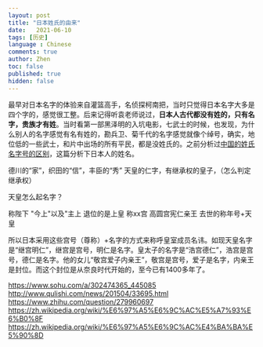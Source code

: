 ```yaml
---
layout: post
title: "日本姓氏的由来"
date:   2021-06-10
tags: [历史]
language : Chinese
comments: true
author: Zhen
toc: false
published: true
hidden: false
---
```

最早对日本名字的体验来自灌篮高手，名侦探柯南把，当时只觉得日本名字大多是四个字的，感觉很工整。后来记得听袁老师说过，**日本人古代都没有姓的，只有名字，贵族才有姓**。当时看第一部黑泽明的入坑电影，七武士的时候，也发现，为什么别人的名字感觉有名有姓的，勘兵卫、菊千代的名字感觉就像个绰号，确实，地位低的一些武士，和片中出场的所有平民，都是没姓氏的。之前分析过[中国的姓氏名字号的区别](/姓氏名字号的区别)，这篇分析下日本人的姓名。



德川的“家”，织田的“信”，丰臣的“秀”
天皇的仁字，有继承权的皇子，（怎么判定继承权）

天皇怎么起名字？

称陛下 "今上"以及"主上
退位的是上皇
称xx宫 高圆宫宪仁亲王
去世的称年号+天皇

所以日本采用这些宫号（尊称）+名字的方式来称呼皇室成员名讳。如现天皇名字是“继宫明仁”，继宫是宫号，明仁是名字。皇太子的名字是“浩宫德仁”，浩宫是宫号，德仁是名字。他的女儿“敬宫爱子内亲王”，敬宫是宫号，爱子是名字，内亲王是封位。而这个封位是从奈良时代开始的，至今已有1400多年了。


https://www.sohu.com/a/302474365_445085
http://www.qulishi.com/news/201504/33695.html
https://www.zhihu.com/question/279960697
https://zh.wikipedia.org/wiki/%E6%97%A5%E6%9C%AC%E5%A7%93%E6%B0%8F
https://zh.wikipedia.org/wiki/%E6%97%A5%E6%9C%AC%E4%BA%BA%E5%90%8D
<!--stackedit_data:
eyJoaXN0b3J5IjpbLTE2NzA0OTg5NjAsMTMyMTMwMjkwNl19
-->